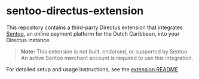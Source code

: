 # sentoo-directus-extension

This repository contains a third-party Directus extension that integrates [Sentoo](https://sentoo.io), an online payment platform for the Dutch Caribbean, into your Directus instance.

> **Note:** This extension is not built, endorsed, or supported by Sentoo. An active Sentoo merchant account is required to use this integration.

For detailed setup and usage instructions, see the [extension README](extension/README.md)
